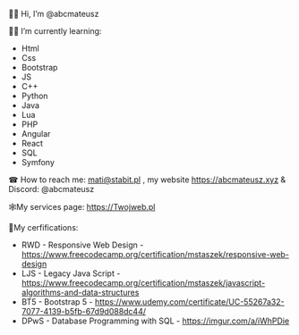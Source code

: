 🙋‍♂️ Hi, I’m @abcmateusz

👨‍🎓 I’m currently learning:
  - Html
  - Css
  - Bootstrap
  - JS
  - C++
  - Python
  - Java
  - Lua
  - PHP
  - Angular
  - React
  - SQL
  - Symfony
  
☎ How to reach me: mati@stabit.pl , my website https://abcmateusz.xyz & Discord: @abcmateusz

🕸My services page: https://Twojweb.pl

📃My cerfifications:
- RWD - Responsive Web Design - https://www.freecodecamp.org/certification/mstaszek/responsive-web-design
- LJS - Legacy Java Script - https://www.freecodecamp.org/certification/mstaszek/javascript-algorithms-and-data-structures
- BT5 - Bootstrap 5 - https://www.udemy.com/certificate/UC-55267a32-7077-4139-b5fb-67d9d088dc44/
- DPwS - Database Programming with SQL - https://imgur.com/a/iWhPDie
